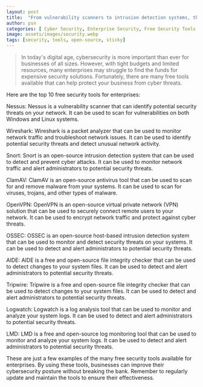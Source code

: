 ```yaml
---
layout: post
title:  "From vulnerability scanners to intrusion detection systems, these free tools have got your business covered."
author: psn
categories: [ Cyber Security, Enterprise Security, Free Security Tools ]
image: assets/images/security.webp
tags: [security, tools, open-source, sticky]
---
```


>In today's digital age, cybersecurity is more important than ever for businesses of all sizes. However, with tight budgets and limited resources, many enterprises may struggle to find the funds for expensive security solutions. Fortunately, there are many free tools available that can help protect your business from cyber threats.

Here are the top 10 free security tools for enterprises:

Nessus: Nessus is a vulnerability scanner that can identify potential security threats on your network. It can be used to scan for vulnerabilities on both Windows and Linux systems.

Wireshark: Wireshark is a packet analyzer that can be used to monitor network traffic and troubleshoot network issues. It can be used to identify potential security threats and detect unusual network activity.

Snort: Snort is an open-source intrusion detection system that can be used to detect and prevent cyber attacks. It can be used to monitor network traffic and alert administrators to potential security threats.

ClamAV: ClamAV is an open-source antivirus tool that can be used to scan for and remove malware from your systems. It can be used to scan for viruses, trojans, and other types of malware.

OpenVPN: OpenVPN is an open-source virtual private network (VPN) solution that can be used to securely connect remote users to your network. It can be used to encrypt network traffic and protect against cyber threats.

OSSEC: OSSEC is an open-source host-based intrusion detection system that can be used to monitor and detect security threats on your systems. It can be used to detect and alert administrators to potential security threats.

AIDE: AIDE is a free and open-source file integrity checker that can be used to detect changes to your system files. It can be used to detect and alert administrators to potential security threats.

Tripwire: Tripwire is a free and open-source file integrity checker that can be used to detect changes to your system files. It can be used to detect and alert administrators to potential security threats.

Logwatch: Logwatch is a log analysis tool that can be used to monitor and analyze your system logs. It can be used to detect and alert administrators to potential security threats.

LMD: LMD is a free and open-source log monitoring tool that can be used to monitor and analyze your system logs. It can be used to detect and alert administrators to potential security threats.

These are just a few examples of the many free security tools available for enterprises. By using these tools, businesses can improve their cybersecurity posture without breaking the bank. Remember to regularly update and maintain the tools to ensure their effectiveness.